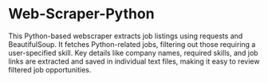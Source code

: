 # Web-Scraper-Python
 This Python-based webscraper extracts job listings using requests and BeautifulSoup. It fetches Python-related jobs, filtering out those requiring a user-specified skill. Key details like company names, required skills, and job links are extracted and saved in individual text files, making it easy to review filtered job opportunities.
